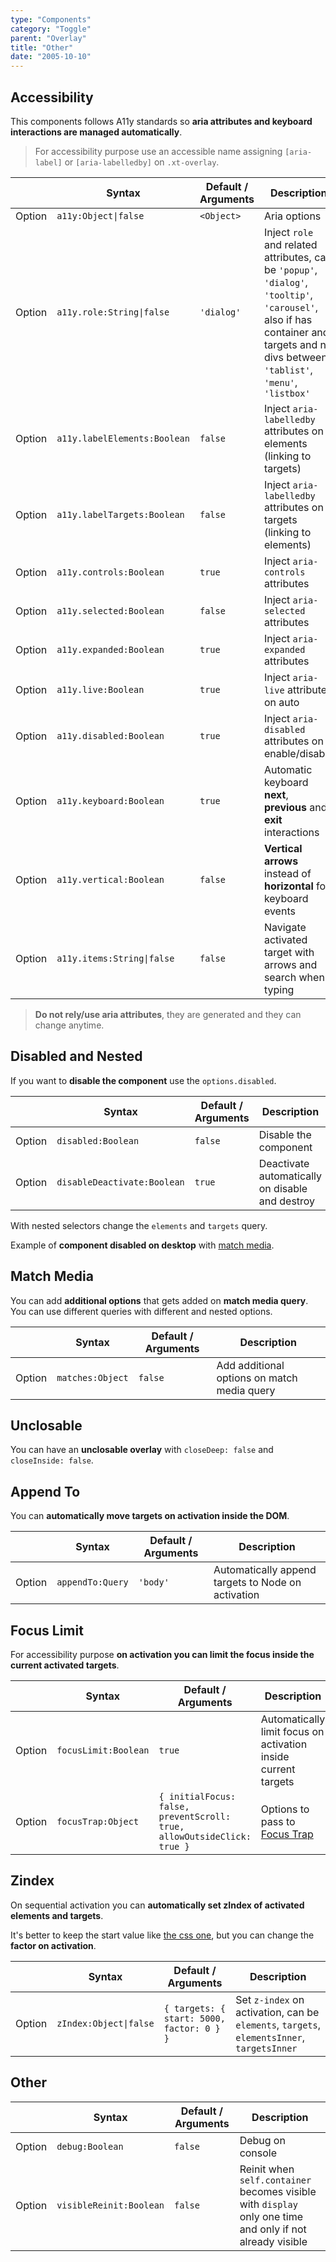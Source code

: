 ```yaml
---
type: "Components"
category: "Toggle"
parent: "Overlay"
title: "Other"
date: "2005-10-10"
---
```


## Accessibility

This components follows A11y standards so **aria attributes and keyboard interactions are managed automatically**.

> For accessibility purpose use an accessible name assigning `[aria-label]` or `[aria-labelledby]` on `.xt-overlay`.

<div class="xt-overflow-sub overflow-y-hidden overflow-x-scroll my-5 xt-my-auto w-full">

|                         | Syntax                                    | Default / Arguments                       | Description                   |
| ----------------------- | ----------------------------------------- | ----------------------------- | ----------------------------- |
| Option                  | `a11y:Object\|false`                          | `<Object>`        | Aria options            |
| Option                  | `a11y.role:String\|false`                          | `'dialog'`        | Inject `role` and related attributes, can be `'popup'`, `'dialog'`, `'tooltip'`, `'carousel'`, also if has container and targets and no divs between `'tablist'`, `'menu'`, `'listbox'`            |
| Option                  | `a11y.labelElements:Boolean`                          | `false`        | Inject `aria-labelledby` attributes on elements (linking to targets)            |
| Option                  | `a11y.labelTargets:Boolean`                          | `false`        | Inject `aria-labelledby` attributes on targets (linking to elements)            |
| Option                  | `a11y.controls:Boolean`                          | `true`        | Inject `aria-controls` attributes            |
| Option                  | `a11y.selected:Boolean`                          | `false`        | Inject `aria-selected` attributes            |
| Option                  | `a11y.expanded:Boolean`                          | `true`        | Inject `aria-expanded` attributes            |
| Option                  | `a11y.live:Boolean`                          | `true`        | Inject `aria-live` attributes on auto            |
| Option                  | `a11y.disabled:Boolean`                          | `true`        | Inject `aria-disabled` attributes on enable/disable           |
| Option                  | `a11y.keyboard:Boolean`                          | `true`        | Automatic keyboard **next**, **previous** and **exit** interactions           |
| Option                  | `a11y.vertical:Boolean`                          | `false`        | **Vertical arrows** instead of **horizontal** for keyboard events           |
| Option                  | `a11y.items:String\|false`                          | `false`        | Navigate activated target with arrows and search when typing           |

</div>

> **Do not rely/use aria attributes**, they are generated and they can change anytime.

## Disabled and Nested

If you want to **disable the component** use the `options.disabled`.

<div class="xt-overflow-sub overflow-y-hidden overflow-x-scroll my-5 xt-my-auto w-full">

|                         | Syntax                                    | Default / Arguments                       | Description                   |
| ----------------------- | ----------------------------------------- | ----------------------------- | ----------------------------- |
| Option                  | `disabled:Boolean`                              | `false`                     | Disable the component           |
| Option                  | `disableDeactivate:Boolean`                              | `true`                     | Deactivate automatically on disable and destroy           |

</div>

With nested selectors change the `elements` and `targets` query.

Example of **component disabled on desktop** with [match media](/components/overlay/api#match-media).

<demo>
  <demoinline src="demos/components/overlay/disabled">
  </demoinline>
</demo>

## Match Media

You can add **additional options** that gets added on **match media query**. You can use different queries with different and nested options.

<div class="xt-overflow-sub overflow-y-hidden overflow-x-scroll my-5 xt-my-auto w-full">

|                         | Syntax                                    | Default / Arguments                       | Description                   |
| ----------------------- | ----------------------------------------- | ----------------------------- | ----------------------------- |
| Option                  | `matches:Object`                              | `false`                     | Add additional options on match media query           |

</div>

<demo>
  <demoinline src="demos/components/overlay/matches">
  </demoinline>
</demo>

## Unclosable

You can have an **unclosable overlay** with `closeDeep: false` and `closeInside: false`.

<demo>
  <div class="gatsby_demo_item" data-iframe="demos/components/overlay/unclosable">
  </div>
</demo>

## Append To

You can **automatically move targets on activation inside the DOM**.

<div class="xt-overflow-sub overflow-y-hidden overflow-x-scroll my-5 xt-my-auto w-full">

|                         | Syntax                                    | Default / Arguments                       | Description                   |
| ----------------------- | ----------------------------------------- | ----------------------------- | ----------------------------- |
| Option                  | `appendTo:Query`                          | `'body'`        | Automatically append targets to Node on activation            |

</div>

## Focus Limit

For accessibility purpose **on activation you can limit the focus inside the current activated targets**.

<div class="xt-overflow-sub overflow-y-hidden overflow-x-scroll my-5 xt-my-auto w-full">

|                         | Syntax                                    | Default / Arguments                       | Description                   |
| ----------------------- | ----------------------------------------- | ----------------------------- | ----------------------------- |
| Option                  | `focusLimit:Boolean`                          | `true`        | Automatically limit focus on activation inside current targets            |
| Option                  | `focusTrap:Object`                          | `{ initialFocus: false, preventScroll: true, allowOutsideClick: true }`        | Options to pass to [Focus Trap](https://github.com/focus-trap/focus-trap)            |

</div>

## Zindex

On sequential activation you can **automatically set zIndex of activated elements and targets**.

It's better to keep the start value like [the css one](https://github.com/xtendui/xtendui/blob/beta/tailwind.preset.js), but you can change the **factor on activation**.

<div class="xt-overflow-sub overflow-y-hidden overflow-x-scroll my-5 xt-my-auto w-full">

|                         | Syntax                                    | Default / Arguments                       | Description                   |
| ----------------------- | ----------------------------------------- | ----------------------------- | ----------------------------- |
| Option                  | `zIndex:Object\|false`                 | `{ targets: { start: 5000, factor: 0 } }`     | Set `z-index` on activation, can be `elements`, `targets`, `elementsInner`, `targetsInner`          |

</div>

## Other

<div class="xt-overflow-sub overflow-y-hidden overflow-x-scroll my-5 xt-my-auto w-full">

|                         | Syntax                                    | Default / Arguments                       | Description                   |
| ----------------------- | ----------------------------------------- | ----------------------------- | ----------------------------- |
| Option                    | `debug:Boolean`                          | `false`        | Debug on console            |
| Option                    | `visibleReinit:Boolean`                          | `false`        | Reinit when `self.container` becomes visible with `display` only one time and only if not already visible            |

</div>
